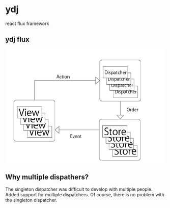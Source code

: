 # ydj

react flux framework

## ydj flux

![ydj flux](./flux.png)

## Why multiple dispathers?

The singleton dispatcher was difficult to develop with multiple people. Added support for multiple dispatchers. Of course, there is no problem with the singleton dispatcher.
